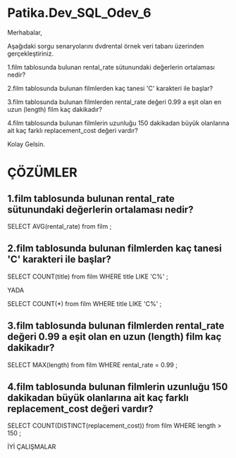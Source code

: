 # Patika.Dev_SQL_Odev_6

Merhabalar,

Aşağıdaki sorgu senaryolarını dvdrental örnek veri tabanı üzerinden gerçekleştiriniz.

1.film tablosunda bulunan rental_rate sütunundaki değerlerin ortalaması nedir?

2.film tablosunda bulunan filmlerden kaç tanesi 'C' karakteri ile başlar?

3.film tablosunda bulunan filmlerden rental_rate değeri 0.99 a eşit olan en uzun (length) film kaç dakikadır?

4.film tablosunda bulunan filmlerin uzunluğu 150 dakikadan büyük olanlarına ait kaç farklı replacement_cost değeri vardır?

Kolay Gelsin.

# ÇÖZÜMLER


## 1.film tablosunda bulunan rental_rate sütunundaki değerlerin ortalaması nedir?

SELECT AVG(rental_rate) from film ;

## 2.film tablosunda bulunan filmlerden kaç tanesi 'C' karakteri ile başlar?

SELECT COUNT(title) from film 
WHERE title LIKE 'C%' ;

YADA

SELECT COUNT(*) from film 
WHERE title LIKE 'C%' ;

## 3.film tablosunda bulunan filmlerden rental_rate değeri 0.99 a eşit olan en uzun (length) film kaç dakikadır?

SELECT MAX(length) from film 
WHERE  rental_rate = 0.99 ;

## 4.film tablosunda bulunan filmlerin uzunluğu 150 dakikadan büyük olanlarına ait kaç farklı replacement_cost değeri vardır?

SELECT COUNT(DISTINCT(replacement_cost)) from film 
WHERE  length > 150 ;

İYİ ÇALIŞMALAR

